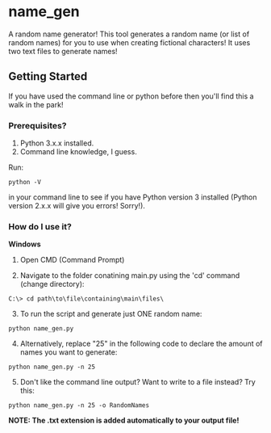 # name_gen

A random name generator! This tool generates a random name (or list of random names) for you to use when creating fictional characters! It uses two text files to generate names!

## Getting Started

If you have used the command line or python before then you'll find this a walk in the park!

### Prerequisites?

1. Python 3.x.x installed. 
2. Command line knowledge, I guess.

Run:
```
python -V
```
in your command line to see if you have Python version 3 installed (Python version 2.x.x will give you errors! Sorry!).

### How do I use it?

**Windows**

1. Open CMD (Command Prompt)

2. Navigate to the folder conatining main.py using the 'cd' command (change directory):
```
C:\> cd path\to\file\containing\main\files\ 
```

3. To run the script and generate just ONE random name:
```
python name_gen.py
```

4. Alternatively, replace "25" in the following code to declare the amount of names you want to generate:
```
python name_gen.py -n 25
```

5.  Don't like the command line output? Want to write to a file instead? Try this:
```
python name_gen.py -n 25 -o RandomNames
```
**NOTE: The .txt extension is added automatically to your output file!**
